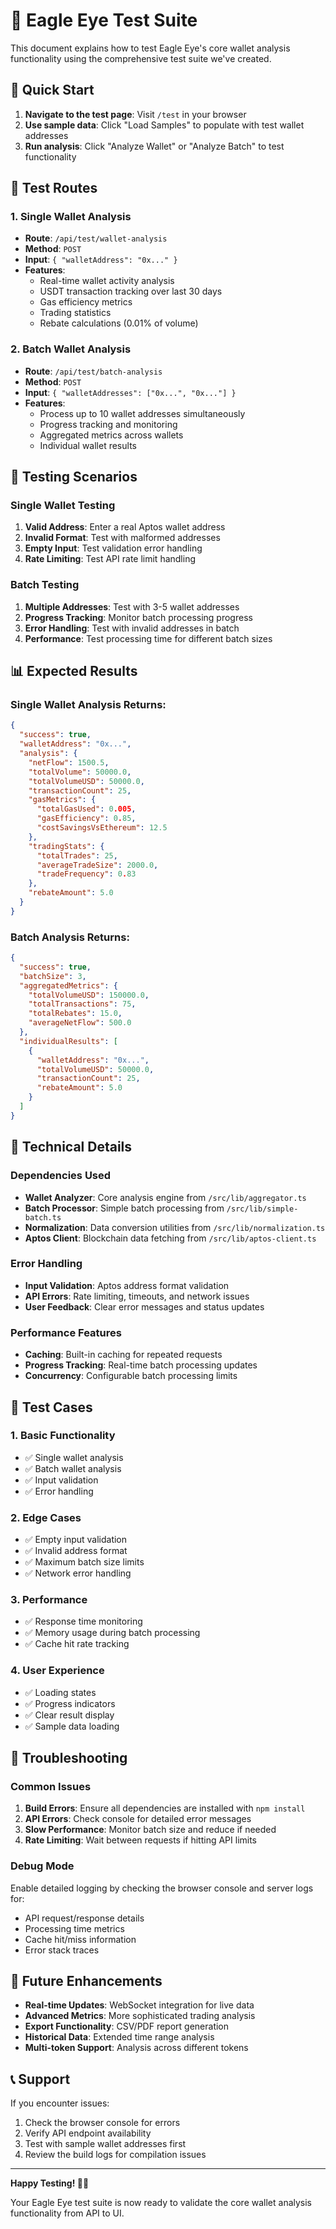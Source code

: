 # 🦅 Eagle Eye Test Suite

This document explains how to test Eagle Eye's core wallet analysis functionality using the comprehensive test suite we've created.

## 🚀 Quick Start

1. **Navigate to the test page**: Visit `/test` in your browser
2. **Use sample data**: Click "Load Samples" to populate with test wallet addresses
3. **Run analysis**: Click "Analyze Wallet" or "Analyze Batch" to test functionality

## 📍 Test Routes

### 1. Single Wallet Analysis

- **Route**: `/api/test/wallet-analysis`
- **Method**: `POST`
- **Input**: `{ "walletAddress": "0x..." }`
- **Features**:
  - Real-time wallet activity analysis
  - USDT transaction tracking over last 30 days
  - Gas efficiency metrics
  - Trading statistics
  - Rebate calculations (0.01% of volume)

### 2. Batch Wallet Analysis

- **Route**: `/api/test/batch-analysis`
- **Method**: `POST`
- **Input**: `{ "walletAddresses": ["0x...", "0x..."] }`
- **Features**:
  - Process up to 10 wallet addresses simultaneously
  - Progress tracking and monitoring
  - Aggregated metrics across wallets
  - Individual wallet results

## 🧪 Testing Scenarios

### Single Wallet Testing

1. **Valid Address**: Enter a real Aptos wallet address
2. **Invalid Format**: Test with malformed addresses
3. **Empty Input**: Test validation error handling
4. **Rate Limiting**: Test API rate limit handling

### Batch Testing

1. **Multiple Addresses**: Test with 3-5 wallet addresses
2. **Progress Tracking**: Monitor batch processing progress
3. **Error Handling**: Test with invalid addresses in batch
4. **Performance**: Test processing time for different batch sizes

## 📊 Expected Results

### Single Wallet Analysis Returns:

```json
{
  "success": true,
  "walletAddress": "0x...",
  "analysis": {
    "netFlow": 1500.5,
    "totalVolume": 50000.0,
    "totalVolumeUSD": 50000.0,
    "transactionCount": 25,
    "gasMetrics": {
      "totalGasUsed": 0.005,
      "gasEfficiency": 0.85,
      "costSavingsVsEthereum": 12.5
    },
    "tradingStats": {
      "totalTrades": 25,
      "averageTradeSize": 2000.0,
      "tradeFrequency": 0.83
    },
    "rebateAmount": 5.0
  }
}
```

### Batch Analysis Returns:

```json
{
  "success": true,
  "batchSize": 3,
  "aggregatedMetrics": {
    "totalVolumeUSD": 150000.0,
    "totalTransactions": 75,
    "totalRebates": 15.0,
    "averageNetFlow": 500.0
  },
  "individualResults": [
    {
      "walletAddress": "0x...",
      "totalVolumeUSD": 50000.0,
      "transactionCount": 25,
      "rebateAmount": 5.0
    }
  ]
}
```

## 🔧 Technical Details

### Dependencies Used

- **Wallet Analyzer**: Core analysis engine from `/src/lib/aggregator.ts`
- **Batch Processor**: Simple batch processing from `/src/lib/simple-batch.ts`
- **Normalization**: Data conversion utilities from `/src/lib/normalization.ts`
- **Aptos Client**: Blockchain data fetching from `/src/lib/aptos-client.ts`

### Error Handling

- **Input Validation**: Aptos address format validation
- **API Errors**: Rate limiting, timeouts, and network issues
- **User Feedback**: Clear error messages and status updates

### Performance Features

- **Caching**: Built-in caching for repeated requests
- **Progress Tracking**: Real-time batch processing updates
- **Concurrency**: Configurable batch processing limits

## 🎯 Test Cases

### 1. **Basic Functionality**

- ✅ Single wallet analysis
- ✅ Batch wallet analysis
- ✅ Input validation
- ✅ Error handling

### 2. **Edge Cases**

- ✅ Empty input validation
- ✅ Invalid address format
- ✅ Maximum batch size limits
- ✅ Network error handling

### 3. **Performance**

- ✅ Response time monitoring
- ✅ Memory usage during batch processing
- ✅ Cache hit rate tracking

### 4. **User Experience**

- ✅ Loading states
- ✅ Progress indicators
- ✅ Clear result display
- ✅ Sample data loading

## 🚨 Troubleshooting

### Common Issues

1. **Build Errors**: Ensure all dependencies are installed with `npm install`
2. **API Errors**: Check console for detailed error messages
3. **Slow Performance**: Monitor batch size and reduce if needed
4. **Rate Limiting**: Wait between requests if hitting API limits

### Debug Mode

Enable detailed logging by checking the browser console and server logs for:

- API request/response details
- Processing time metrics
- Cache hit/miss information
- Error stack traces

## 🔮 Future Enhancements

- **Real-time Updates**: WebSocket integration for live data
- **Advanced Metrics**: More sophisticated trading analysis
- **Export Functionality**: CSV/PDF report generation
- **Historical Data**: Extended time range analysis
- **Multi-token Support**: Analysis across different tokens

## 📞 Support

If you encounter issues:

1. Check the browser console for errors
2. Verify API endpoint availability
3. Test with sample wallet addresses first
4. Review the build logs for compilation issues

---

**Happy Testing! 🧪✨**

Your Eagle Eye test suite is now ready to validate the core wallet analysis functionality from API to UI.
